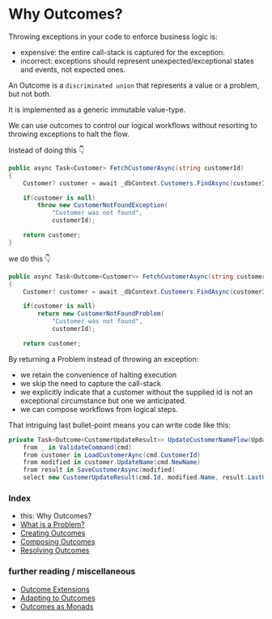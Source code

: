 # Why Outcomes?

Throwing exceptions in your code to enforce business logic is:
- expensive: the entire call-stack is captured for the exception.
- incorrect: exceptions should represent unexpected/exceptional states and events, not expected ones.

An Outcome is a `discriminated union` that represents a value or a problem, but not both. 

It is implemented as a generic immutable value-type.

We can use outcomes to control our logical workflows without resorting to throwing exceptions to halt the flow.

Instead of doing this 👇

```csharp
public async Task<Customer> FetchCustomerAsync(string customerId)
{
    Customer? customer = await _dbContext.Customers.FindAsync(customerId);

    if(customer is null)
        throw new CustomerNotFoundException(
            "Customer was not found", 
            customerId);

    return customer;
}
```

we do this 👇
```csharp
public async Task<Outcome<Customer>> FetchCustomerAsync(string customerId)
{
    Customer? customer = await _dbContext.Customers.FindAsync(customerId);

    if(customer is null)
        return new CustomerNotFoundProblem(
            "Customer was not found",
            customerId);

    return customer;
```

By returning a Problem instead of throwing an exception:
- we retain the convenience of halting execution
- we skip the need to capture the call-stack
- we explicitly indicate that a customer without the supplied id is not an exceptional circumstance but one we anticipated.
- we can compose workflows from logical steps.

That intriguing last bullet-point means you can write code like this:
```csharp
private Task<Outcome<CustomerUpdateResult>> UpdateCustomerNameFlow(UpdateCustomerNameCommand cmd) =>
    from _ in ValidateCommand(cmd)
    from customer in LoadCustomerAync(cmd.CustomerId)
    from modified in customer.UpdateName(cmd.NewName)
    from result in SaveCustomerAsync(modified)
    select new CustomerUpdateResult(cmd.Id, modified.Name, result.LastUpdated);
```

### Index
- this: Why Outcomes?
- [What is a Problem?](./docs/what-is-a-problem.md)
- [Creating Outcomes](./docs/creating-outcomes.md)
- [Composing Outcomes](./docs/composing-outcomes.md)
- [Resolving Outcomes](./docs/resolving-outcomes.md)

### further reading / miscellaneous
- [Outcome Extensions](./docs/outcome-extensions.md)
- [Adapting to Outcomes](./docs/outcome-adaptation.md)
- [Outcomes as Monads](./docs/outcomes-as-monads.md)
